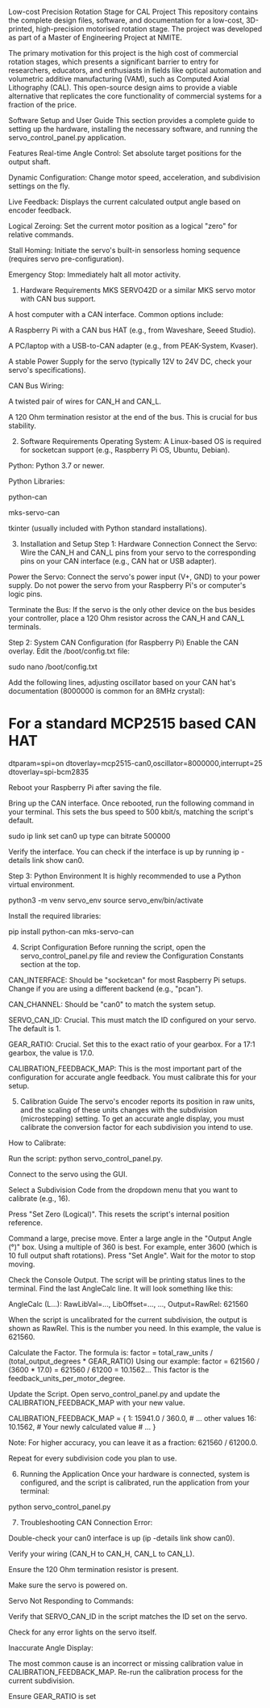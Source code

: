 Low-cost Precision Rotation Stage for CAL Project
This repository contains the complete design files, software, and documentation for a low-cost, 3D-printed, high-precision motorised rotation stage. The project was developed as part of a Master of Engineering Project at NMITE.

The primary motivation for this project is the high cost of commercial rotation stages, which presents a significant barrier to entry for researchers, educators, and enthusiasts in fields like optical automation and volumetric additive manufacturing (VAM), such as Computed Axial Lithography (CAL). This open-source design aims to provide a viable alternative that replicates the core functionality of commercial systems for a fraction of the price.

Software Setup and User Guide
This section provides a complete guide to setting up the hardware, installing the necessary software, and running the servo_control_panel.py application.

Features
Real-time Angle Control: Set absolute target positions for the output shaft.

Dynamic Configuration: Change motor speed, acceleration, and subdivision settings on the fly.

Live Feedback: Displays the current calculated output angle based on encoder feedback.

Logical Zeroing: Set the current motor position as a logical "zero" for relative commands.

Stall Homing: Initiate the servo's built-in sensorless homing sequence (requires servo pre-configuration).

Emergency Stop: Immediately halt all motor activity.

1. Hardware Requirements
MKS SERVO42D or a similar MKS servo motor with CAN bus support.

A host computer with a CAN interface. Common options include:

A Raspberry Pi with a CAN bus HAT (e.g., from Waveshare, Seeed Studio).

A PC/laptop with a USB-to-CAN adapter (e.g., from PEAK-System, Kvaser).

A stable Power Supply for the servo (typically 12V to 24V DC, check your servo's specifications).

CAN Bus Wiring:

A twisted pair of wires for CAN_H and CAN_L.

A 120 Ohm termination resistor at the end of the bus. This is crucial for bus stability.

2. Software Requirements
Operating System: A Linux-based OS is required for socketcan support (e.g., Raspberry Pi OS, Ubuntu, Debian).

Python: Python 3.7 or newer.

Python Libraries:

python-can

mks-servo-can

tkinter (usually included with Python standard installations).

3. Installation and Setup
Step 1: Hardware Connection
Connect the Servo: Wire the CAN_H and CAN_L pins from your servo to the corresponding pins on your CAN interface (e.g., CAN hat or USB adapter).

Power the Servo: Connect the servo's power input (V+, GND) to your power supply. Do not power the servo from your Raspberry Pi's or computer's logic pins.

Terminate the Bus: If the servo is the only other device on the bus besides your controller, place a 120 Ohm resistor across the CAN_H and CAN_L terminals.

Step 2: System CAN Configuration (for Raspberry Pi)
Enable the CAN overlay. Edit the /boot/config.txt file:

sudo nano /boot/config.txt

Add the following lines, adjusting oscillator based on your CAN hat's documentation (8000000 is common for an 8MHz crystal):

# For a standard MCP2515 based CAN HAT
dtparam=spi=on
dtoverlay=mcp2515-can0,oscillator=8000000,interrupt=25
dtoverlay=spi-bcm2835

Reboot your Raspberry Pi after saving the file.

Bring up the CAN interface. Once rebooted, run the following command in your terminal. This sets the bus speed to 500 kbit/s, matching the script's default.

sudo ip link set can0 up type can bitrate 500000

Verify the interface. You can check if the interface is up by running ip -details link show can0.

Step 3: Python Environment
It is highly recommended to use a Python virtual environment.

python3 -m venv servo_env
source servo_env/bin/activate

Install the required libraries:

pip install python-can mks-servo-can

4. Script Configuration
Before running the script, open the servo_control_panel.py file and review the Configuration Constants section at the top.

CAN_INTERFACE: Should be "socketcan" for most Raspberry Pi setups. Change if you are using a different backend (e.g., "pcan").

CAN_CHANNEL: Should be "can0" to match the system setup.

SERVO_CAN_ID: Crucial. This must match the ID configured on your servo. The default is 1.

GEAR_RATIO: Crucial. Set this to the exact ratio of your gearbox. For a 17:1 gearbox, the value is 17.0.

CALIBRATION_FEEDBACK_MAP: This is the most important part of the configuration for accurate angle feedback. You must calibrate this for your setup.

5. Calibration Guide
The servo's encoder reports its position in raw units, and the scaling of these units changes with the subdivision (microstepping) setting. To get an accurate angle display, you must calibrate the conversion factor for each subdivision you intend to use.

How to Calibrate:

Run the script: python servo_control_panel.py.

Connect to the servo using the GUI.

Select a Subdivision Code from the dropdown menu that you want to calibrate (e.g., 16).

Press "Set Zero (Logical)". This resets the script's internal position reference.

Command a large, precise move. Enter a large angle in the "Output Angle (°)" box. Using a multiple of 360 is best. For example, enter 3600 (which is 10 full output shaft rotations). Press "Set Angle". Wait for the motor to stop moving.

Check the Console Output. The script will be printing status lines to the terminal. Find the last AngleCalc line. It will look something like this:

AngleCalc (L...): RawLibVal=..., LibOffset=..., ..., Output=RawRel: 621560

When the script is uncalibrated for the current subdivision, the output is shown as RawRel. This is the number you need. In this example, the value is 621560.

Calculate the Factor. The formula is:
factor = total_raw_units / (total_output_degrees * GEAR_RATIO)
Using our example:
factor = 621560 / (3600 * 17.0) = 621560 / 61200 = 10.1562...
This factor is the feedback_units_per_motor_degree.

Update the Script. Open servo_control_panel.py and update the CALIBRATION_FEEDBACK_MAP with your new value.

CALIBRATION_FEEDBACK_MAP = {
    1:   15941.0 / 360.0,
    # ... other values
    16:  10.1562, # Your newly calculated value
    # ...
}

Note: For higher accuracy, you can leave it as a fraction: 621560 / 61200.0.

Repeat for every subdivision code you plan to use.

6. Running the Application
Once your hardware is connected, system is configured, and the script is calibrated, run the application from your terminal:

python servo_control_panel.py

7. Troubleshooting
CAN Connection Error:

Double-check your can0 interface is up (ip -details link show can0).

Verify your wiring (CAN_H to CAN_H, CAN_L to CAN_L).

Ensure the 120 Ohm termination resistor is present.

Make sure the servo is powered on.

Servo Not Responding to Commands:

Verify that SERVO_CAN_ID in the script matches the ID set on the servo.

Check for any error lights on the servo itself.

Inaccurate Angle Display:

The most common cause is an incorrect or missing calibration value in CALIBRATION_FEEDBACK_MAP. Re-run the calibration process for the current subdivision.

Ensure GEAR_RATIO is set
